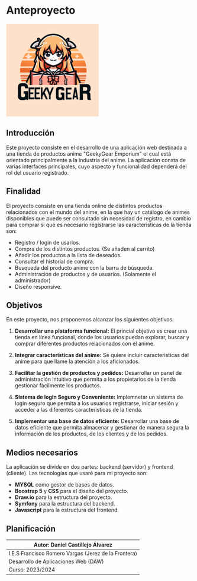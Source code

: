 # Anteproyecto

<img src="Logo_proyecto.png" alt="Logo" width="250px" height="250px">

## Introducción
Este proyecto consiste en el desarrollo de una aplicación web destinada a una tienda
de productos anime "GeekyGear Emporium" el cual está orientado principalmente a la industria del anime. La aplicación consta de varias interfaces principales, 
cuyo aspecto y funcionalidad dependerá del rol del usuario registrado.

## Finalidad
El proyecto consiste en una tienda online de distintos productos relacionados con el mundo del anime, en la que hay un catálogo de animes disponibles que puede ser consultado sin necesidad de registro, en cambio para comprar si que es necesario registrarse las caracteristicas de la tienda son:
- Registro / login de usarios.
- Compra de los distintos productos. (Se añaden al carrito)
- Añadir los productos a la lista de deseados.
- Consultar el historial de compra.
- Busqueda del producto anime con la barra de búsqueda.
- Administración de productos y de usuarios. (Solamente el administrador) 
- Diseño responsive.

## Objetivos
En este proyecto, nos proponemos alcanzar los siguientes objetivos:

1. **Desarrollar una plataforma funcional:** El princial objetivo es crear una tienda en línea funcional, donde los usuarios puedan explorar, buscar y comprar diferentes productos relacionados con el anime.

2. **Integrar caracteristicas del anime:** Se quiere incluir caracteristicas del anime para que llame la atención a los aficionados.

3. **Facilitar la gestión de productos y pedidos:** Desarrollar un panel de administración intuitivo que permita a los propietarios de la tienda gestionar fácilmente los productos.

4. **Sistema de login Seguro y Conveniente:** Implemnetar un sistema de login seguro que permita a los usuarios registrarse, iniciar sesión y acceder a las diferentes caracteristicas de la tienda.

5. **Implementar una base de datos eficiente:** Desarrollar una base de datos eficiente que permita almacenar y gestionar de manera segura la información de los productos, de los clientes y de los pedidos.

## Medios necesarios
La aplicación se divide en dos partes: backend (servidor) y frontend (cliente). Las tecnologías que usaré para mi proyecto son:
- **MYSQL** como gestor de bases de datos.
- **Boostrap 5** y **CSS** para el diseño del proyecto.
- **Draw.io** para la estructura del proyecto.
-  **Symfony** para la estructura del backend.
- **Javascript** para la estructura del frontend.

## Planificación






| Autor: Daniel Castillejo Álvarez | 
|-----------------------------------|
| I.E.S Francisco Romero Vargas (Jerez de la Frontera) |
| Desarrollo de Aplicaciones Web (DAW) |
| Curso: 2023/2024                     |

